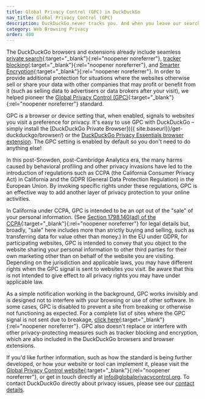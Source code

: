 ```yaml
---
title: Global Privacy Control (GPC) in DuckDuckGo
nav_title: Global Privacy Control (GPC)
description: DuckDuckGo never tracks you. And when you leave our search engine and use our apps or extensions to browse other sites, we aim to protect your privacy as much as possible.
category: Web Browsing Privacy
order: 400
---
```


The DuckDuckGo browsers and extensions already include seamless [private search](https://duckduckgo.com){:target="\_blank"}{:rel="noopener noreferrer"}, [tracker blocking](https://spreadprivacy.com/duckduckgo-tracker-radar/){:target="\_blank"}{:rel="noopener noreferrer"}, and [Smarter Encryption](https://spreadprivacy.com/duckduckgo-smarter-encryption/){:target="\_blank"}{:rel="noopener noreferrer"}. In order to provide additional protection for situations where the websites otherwise sell or share your data with other companies that may profit or benefit from it (such as selling data to advertisers or data brokers after your visit), we helped pioneer the [Global Privacy Control (GPC)](https://globalprivacycontrol.org/){:target="\_blank"}{:rel="noopener noreferrer"} standard.

GPC is a browser or device setting that, when enabled, signals to websites you visit a preference for privacy. It's easy to use GPC with DuckDuckGo – simply install the [DuckDuckGo Private Browser]({{ site.baseurl}}/get-duckduckgo/browser/) or the [DuckDuckGo Privacy Essentials browser extension]({{site.baseurl}}/desktop/adding-duckduckgo-to-your-browser/). The GPC setting is enabled by default so you don't need to do anything else!

In this post-Snowden, post-Cambridge Analytica era, the many harms caused by behavioral profiling and other privacy invasions have led to the introduction of regulations such as CCPA (the California Consumer Privacy Act) in California and the GDPR (General Data Protection Regulation) in the European Union. By invoking specific rights under these regulations, GPC is an effective way to add another layer of privacy protection to your online activities.

In California under CCPA, GPC is intended to be an opt out of the "sale" of your personal information. (See [Section 1798.140(ad) of the CCPA](https://leginfo.legislature.ca.gov/faces/codes_displaySection.xhtml?sectionNum=1798.140.&lawCode=CIV){:target="\_blank"}{:rel="noopener noreferrer"} for legal details but, broadly, "sale" here includes more than strictly buying and selling, such as transferring data for value other than money.) In the EU under GDPR, for participating websites, GPC is intended to convey that you object to the website sharing your personal information to other third parties for their own marketing other than on behalf of the website you are visiting. Depending on the jurisdiction and applicable laws, you may have different rights when the GPC signal is sent to websites you visit. Be aware that this is not intended to give effect to all privacy rights you may have under applicable law.

As a simple notification working in the background, GPC works invisibly and is designed not to interfere with your browsing or use of other software. In some cases, GPC is disabled to prevent a site from breaking or otherwise not functioning as expected. For a complete list of sites where the GPC signal is not sent due to breakage, [click here](https://github.com/duckduckgo/privacy-configuration/blob/main/features/gpc.json){:target="\_blank"}{:rel="noopener noreferrer"}. GPC also doesn't replace or interfere with other privacy-protecting measures such as tracker blocking and encryption, which are also included in the DuckDuckGo browsers and browser extensions.

If you'd like further information, such as how the standard is being further developed, or how your website or tool can implement it, please visit the [Global Privacy Control website](https://globalprivacycontrol.org/){:target="\_blank"}{:rel="noopener noreferrer"}, or get in touch directly at [info@globalprivacycontrol.org](mailto:info@globalprivacycontrol.org). To contact DuckDuckGo directly about privacy issues, please see our <a href="{{ site.baseurl }}/company/contact-us/">contact details</a>.
